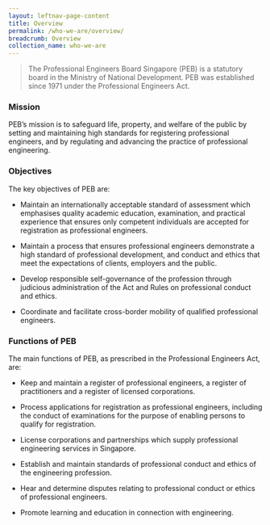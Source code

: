 ```yaml
---
layout: leftnav-page-content
title: Overview
permalink: /who-we-are/overview/
breadcrumb: Overview
collection_name: who-we-are
---
```


> The Professional Engineers Board Singapore (PEB) is a statutory board in the Ministry of National Development. PEB was established since 1971 under the Professional Engineers Act. 

### **Mission**

PEB’s mission is to safeguard life, property, and welfare of the public by setting and maintaining high standards for registering professional engineers, and by regulating and advancing the practice of professional engineering.

### **Objectives**

The key objectives of PEB are:

* Maintain an internationally acceptable standard of assessment which emphasises quality academic education, examination, and practical experience that ensures only competent individuals are accepted for registration as professional engineers.

* Maintain a process that ensures professional engineers demonstrate a high standard of professional development, and conduct and ethics that meet the expectations of clients, employers and the public.

* Develop responsible self-governance of the profession through judicious administration of the Act and Rules on professional conduct and ethics.

* Coordinate and facilitate cross-border mobility of qualified professional engineers.

### **Functions of PEB**

The main functions of PEB, as prescribed in the Professional Engineers Act, are:

* Keep and maintain a register of professional engineers, a register of practitioners and a register of licensed corporations.

* Process applications for registration as professional engineers, including the conduct of examinations for the purpose of enabling persons to qualify for registration.

* License corporations and partnerships which supply professional engineering services in Singapore.

* Establish and maintain standards of professional conduct and ethics of the engineering profession.

* Hear and determine disputes relating to professional conduct or ethics of professional engineers.

* Promote learning and education in connection with engineering.